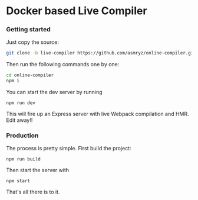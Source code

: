 # Docker based Live Compiler

### Getting started

Just copy the source:

```bash
git clone -b live-compiler https://github.com/asmryz/online-compiler.git
```

Then run the following commands one by one:

```bash
cd online-compiler
npm i
```

You can start the dev server by running

```shell
npm run dev
```

This will fire up an Express server with live Webpack compilation and HMR.
Edit away!!

### Production

The process is pretty simple. First build the project:

```shell
npm run build
```

Then start the server with

```shell
npm start
```

That's all there is to it.
